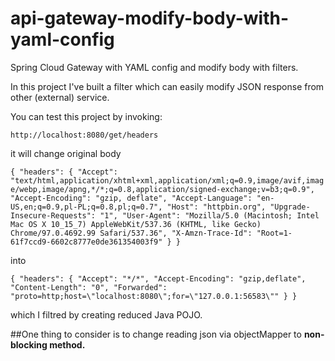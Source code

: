 # api-gateway-modify-body-with-yaml-config

Spring Cloud Gateway with YAML config and modify body with filters.

In this project I've built a filter which can easily modify JSON response from other (external) service.

You can test this project by invoking:

`http://localhost:8080/get/headers`

it will change original body 

`{
"headers": {
"Accept": "text/html,application/xhtml+xml,application/xml;q=0.9,image/avif,image/webp,image/apng,*/*;q=0.8,application/signed-exchange;v=b3;q=0.9",
"Accept-Encoding": "gzip, deflate",
"Accept-Language": "en-US,en;q=0.9,pl-PL;q=0.8,pl;q=0.7",
"Host": "httpbin.org",
"Upgrade-Insecure-Requests": "1",
"User-Agent": "Mozilla/5.0 (Macintosh; Intel Mac OS X 10_15_7) AppleWebKit/537.36 (KHTML, like Gecko) Chrome/97.0.4692.99 Safari/537.36",
"X-Amzn-Trace-Id": "Root=1-61f7ccd9-6602c8777e0de361354003f9"
}
}`

into 

`{
"headers": {
"Accept": "*/*",
"Accept-Encoding": "gzip,deflate",
"Content-Length": "0",
"Forwarded": "proto=http;host=\"localhost:8080\";for=\"127.0.0.1:56583\""
}
}`

which I filtred by creating reduced Java POJO.

##One thing to consider is to change reading json via objectMapper to **non-blocking method.**